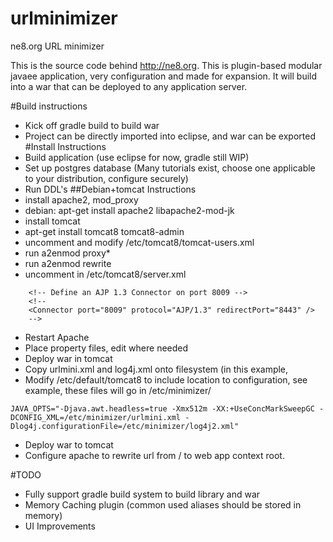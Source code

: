 # urlminimizer
ne8.org URL minimizer

This is the source code behind http://ne8.org. This is plugin-based modular javaee application, very configuration and made for expansion. It will build into a war that can be deployed to any application server. 

#Build instructions
- Kick off gradle build to build war
- Project can be directly imported into eclipse, and war can be exported
#Install Instructions
- Build application (use eclipse for now, gradle still WIP)
- Set up postgres database (Many tutorials exist, choose one applicable to your distribution, configure securely)
- Run DDL's
##Debian+tomcat Instructions
- install apache2, mod_proxy
- debian: apt-get install apache2 libapache2-mod-jk
- install tomcat
- apt-get install tomcat8 tomcat8-admin
- uncomment and modify /etc/tomcat8/tomcat-users.xml
- run a2enmod proxy*
- run a2enmod rewrite
- uncomment in /etc/tomcat8/server.xml
```
    <!-- Define an AJP 1.3 Connector on port 8009 -->
    <!--
    <Connector port="8009" protocol="AJP/1.3" redirectPort="8443" />
    -->
```
- Restart Apache
- Place property files, edit where needed
- Deploy war in tomcat
- Copy urlmini.xml and log4j.xml onto filesystem (in this example, 
- Modify /etc/default/tomcat8 to include location to configuration, see example, these files will go in /etc/minimizer/
```
JAVA_OPTS="-Djava.awt.headless=true -Xmx512m -XX:+UseConcMarkSweepGC -DCONFIG_XML=/etc/minimizer/urlmini.xml -Dlog4j.configurationFile=/etc/minimizer/log4j2.xml"
```
- Deploy war to tomcat 
- Configure apache to rewrite url from / to web app context root. 

#TODO
* Fully support gradle build system to build library and war
* Memory Caching plugin (common used aliases should be stored in memory)
* UI Improvements
